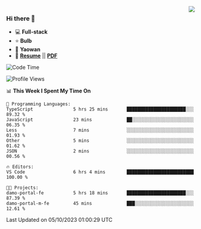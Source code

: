 <img align="right" src="https://github-readme-stats.vercel.app/api?username=LolipopJ&show_icons=true&count_private=true&hide_title=true&include_all_commits=true&theme=vue">

### Hi there 👋

- :computer: **Full-stack**
- :star: **Bulb**
- :pill: **Yaowan**
- :milky_way: [**Resume**](https://lolipopj.github.io/resume/) || [**PDF**](https://cdn.jsdelivr.net/gh/lolipopj/resume/export/resume-en.pdf)

<!--START_SECTION:waka-->
![Code Time](http://img.shields.io/badge/Code%20Time-1%2C749%20hrs%2040%20mins-blue)

![Profile Views](http://img.shields.io/badge/Profile%20Views-2-blue)

📊 **This Week I Spent My Time On** 

```text
💬 Programming Languages: 
TypeScript               5 hrs 25 mins       ██████████████████████░░░   89.32 % 
JavaScript               23 mins             ██░░░░░░░░░░░░░░░░░░░░░░░   06.35 % 
Less                     7 mins              ░░░░░░░░░░░░░░░░░░░░░░░░░   01.93 % 
Other                    5 mins              ░░░░░░░░░░░░░░░░░░░░░░░░░   01.62 % 
JSON                     2 mins              ░░░░░░░░░░░░░░░░░░░░░░░░░   00.56 % 

🔥 Editors: 
VS Code                  6 hrs 4 mins        █████████████████████████   100.00 % 

🐱‍💻 Projects: 
damo-portal-fe           5 hrs 18 mins       ██████████████████████░░░   87.39 % 
damo-portal-m-fe         45 mins             ███░░░░░░░░░░░░░░░░░░░░░░   12.61 % 
```


 Last Updated on 05/10/2023 01:00:29 UTC
<!--END_SECTION:waka-->
